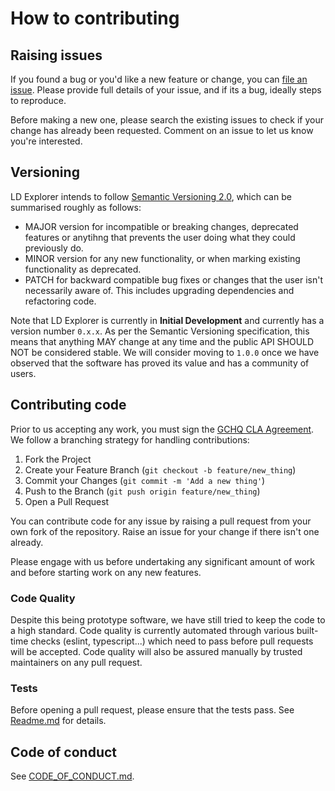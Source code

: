 # How to contributing

## Raising issues

If you found a bug or you'd like a new feature or change, you can [file an issue](https://github.com/gchq/ld-explorer/issues). Please provide full details of your issue, and if its a bug, ideally steps to reproduce.

Before making a new one, please search the existing issues to check if your change has already been requested. Comment on an issue to let us know you're interested.

## Versioning

LD Explorer intends to follow [Semantic Versioning 2.0](https://semver.org/), which can be summarised roughly as follows:

- MAJOR version for incompatible or breaking changes, deprecated features or anytihng that prevents the user doing what they could previously do.
- MINOR version for any new functionality, or when marking existing functionality as deprecated.
- PATCH for backward compatible bug fixes or changes that the user isn't necessarily aware of. This includes upgrading dependencies and refactoring code.

Note that LD Explorer is currently in **Initial Development** and currently has a version number `0.x.x`. As per the Semantic Versioning specification, this means that anything MAY change at any time and the public API SHOULD NOT be considered stable. We will consider moving to `1.0.0` once we have observed that the software has proved its value and has a community of users.

## Contributing code

Prior to us accepting any work, you must sign the [GCHQ CLA Agreement](https://cla-assistant.io/gchq/ld-explorer). We follow a branching strategy for handling contributions:

1. Fork the Project
2. Create your Feature Branch (`git checkout -b feature/new_thing`)
3. Commit your Changes (`git commit -m 'Add a new thing'`)
4. Push to the Branch (`git push origin feature/new_thing`)
5. Open a Pull Request

You can contribute code for any issue by raising a pull request from your own fork of the repository. Raise an issue for your change if there isn't one already.

Please engage with us before undertaking any significant amount of work and before starting work on any new features.

### Code Quality

Despite this being prototype software, we have still tried to keep the code to a high standard. Code quality is currently automated through various built-time checks (eslint, typescript...) which need to pass before pull requests will be accepted. Code quality will also be assured manually by trusted maintainers on any pull request.

### Tests

Before opening a pull request, please ensure that the tests pass. See [Readme.md](./README.md) for details.

## Code of conduct
See [CODE_OF_CONDUCT.md](./CODE_OF_CONDUCT.md).

